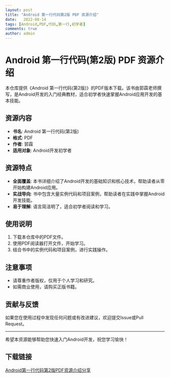 ```yaml
---
layout: post
title: "Android 第一行代码第2版 PDF 资源介绍"
date:   2022-08-14
tags: [Android,PDF,代码,第一行,初学者]
comments: true
author: admin
---
```

# Android 第一行代码(第2版) PDF 资源介绍

本仓库提供《Android 第一行代码(第2版)》的PDF版本下载。该书由郭霖老师撰写，是Android开发的入门经典教材，适合初学者快速掌握Android应用开发的基本技能。

## 资源内容

- **书名**: Android 第一行代码(第2版)
- **格式**: PDF
- **作者**: 郭霖
- **适用对象**: Android开发初学者

## 资源特点

- **全面覆盖**: 本书详细介绍了Android开发的基础知识和核心技术，帮助读者从零开始构建Android应用。
- **实战导向**: 书中包含大量实例代码和项目案例，帮助读者在实践中掌握Android开发技能。
- **易于理解**: 语言简洁明了，适合初学者阅读和学习。

## 使用说明

1. 下载本仓库中的PDF文件。
2. 使用PDF阅读器打开文件，开始学习。
3. 结合书中的实例代码和项目案例，进行实践操作。

## 注意事项

- 请尊重作者版权，仅用于个人学习和研究。
- 如需商业使用，请购买正版书籍。

## 贡献与反馈

如果您在使用过程中发现任何问题或有改进建议，欢迎提交Issue或Pull Request。

---

希望本资源能够帮助您快速入门Android开发，祝您学习愉快！

## 下载链接

[Android第一行代码第2版PDF资源介绍分享](https://pan.quark.cn/s/c4aad15f131c)
